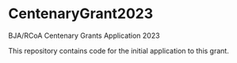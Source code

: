 # CentenaryGrant2023
BJA/RCoA Centenary Grants Application 2023

This repository contains code for the initial application to this grant.
